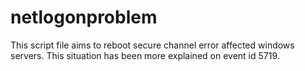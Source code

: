 # netlogonproblem
This script file aims to reboot secure channel error affected windows servers. This situation has been more explained on event id 5719.
